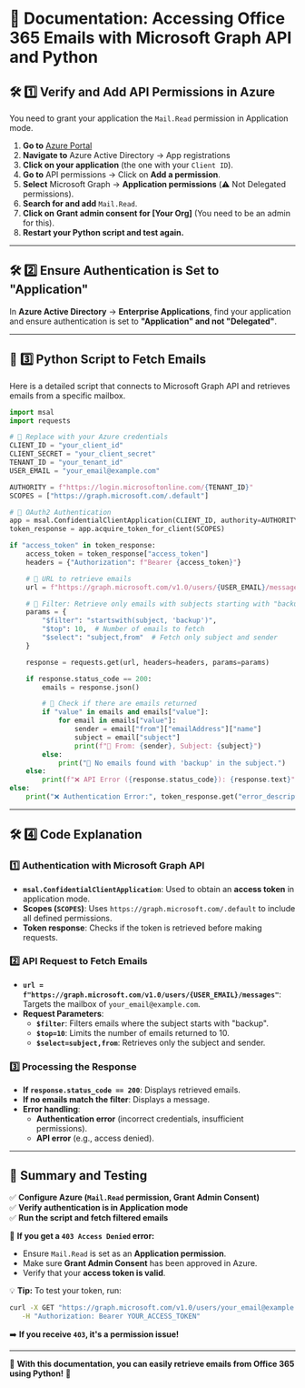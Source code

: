 # 📌 Documentation: Accessing Office 365 Emails with Microsoft Graph API and Python

## 🛠 1️⃣ Verify and Add API Permissions in Azure
You need to grant your application the `Mail.Read` permission in Application mode.

1. **Go to** [Azure Portal](https://portal.azure.com)
2. **Navigate to** Azure Active Directory → App registrations
3. **Click on your application** (the one with your `Client ID`).
4. **Go to** API permissions → Click on **Add a permission**.
5. **Select** Microsoft Graph → **Application permissions** (⚠️ Not Delegated permissions).
6. **Search for and add** `Mail.Read`.
7. **Click on** **Grant admin consent for [Your Org]** (You need to be an admin for this).
8. **Restart your Python script and test again.**

---

## 🛠 2️⃣ Ensure Authentication is Set to "Application"
In **Azure Active Directory** → **Enterprise Applications**, find your application and ensure authentication is set to **"Application" and not "Delegated"**.

---

## 📌 3️⃣ Python Script to Fetch Emails
Here is a detailed script that connects to Microsoft Graph API and retrieves emails from a specific mailbox.

```python
import msal
import requests

# 🔹 Replace with your Azure credentials
CLIENT_ID = "your_client_id"
CLIENT_SECRET = "your_client_secret"
TENANT_ID = "your_tenant_id"
USER_EMAIL = "your_email@example.com"

AUTHORITY = f"https://login.microsoftonline.com/{TENANT_ID}"
SCOPES = ["https://graph.microsoft.com/.default"]

# 🔹 OAuth2 Authentication
app = msal.ConfidentialClientApplication(CLIENT_ID, authority=AUTHORITY, client_credential=CLIENT_SECRET)
token_response = app.acquire_token_for_client(SCOPES)

if "access_token" in token_response:
    access_token = token_response["access_token"]
    headers = {"Authorization": f"Bearer {access_token}"}

    # 🔹 URL to retrieve emails
    url = f"https://graph.microsoft.com/v1.0/users/{USER_EMAIL}/messages"

    # 🔹 Filter: Retrieve only emails with subjects starting with "backup"
    params = {
        "$filter": "startswith(subject, 'backup')",
        "$top": 10,  # Number of emails to fetch
        "$select": "subject,from"  # Fetch only subject and sender
    }

    response = requests.get(url, headers=headers, params=params)

    if response.status_code == 200:
        emails = response.json()

        # 🔹 Check if there are emails returned
        if "value" in emails and emails["value"]:
            for email in emails["value"]:
                sender = email["from"]["emailAddress"]["name"]
                subject = email["subject"]
                print(f"📩 From: {sender}, Subject: {subject}")
        else:
            print("🚨 No emails found with 'backup' in the subject.")
    else:
        print(f"❌ API Error ({response.status_code}): {response.text}")
else:
    print("❌ Authentication Error:", token_response.get("error_description"))
```

---

## 🛠 4️⃣ Code Explanation

### 1️⃣ **Authentication with Microsoft Graph API**
- **`msal.ConfidentialClientApplication`**: Used to obtain an **access token** in application mode.
- **Scopes (`SCOPES`)**: Uses `https://graph.microsoft.com/.default` to include all defined permissions.
- **Token response**: Checks if the token is retrieved before making requests.

### 2️⃣ **API Request to Fetch Emails**
- **`url = f"https://graph.microsoft.com/v1.0/users/{USER_EMAIL}/messages"`**: Targets the mailbox of `your_email@example.com`.
- **Request Parameters**:
  - **`$filter`**: Filters emails where the subject starts with "backup".
  - **`$top=10`**: Limits the number of emails returned to 10.
  - **`$select=subject,from`**: Retrieves only the subject and sender.

### 3️⃣ **Processing the Response**
- **If `response.status_code == 200`**: Displays retrieved emails.
- **If no emails match the filter**: Displays a message.
- **Error handling**:
  - **Authentication error** (incorrect credentials, insufficient permissions).
  - **API error** (e.g., access denied).

---

## 🚀 **Summary and Testing**
✅ **Configure Azure (`Mail.Read` permission, Grant Admin Consent)**  
✅ **Verify authentication is in Application mode**  
✅ **Run the script and fetch filtered emails**  

🎯 **If you get a `403 Access Denied` error:**
- Ensure `Mail.Read` is set as an **Application permission**.
- Make sure **Grant Admin Consent** has been approved in Azure.
- Verify that your **access token is valid**.

💡 **Tip:** To test your token, run:
```bash
curl -X GET "https://graph.microsoft.com/v1.0/users/your_email@example.com/messages" \
   -H "Authorization: Bearer YOUR_ACCESS_TOKEN"
```
➡️ **If you receive `403`, it's a permission issue!**

---

🔹 **With this documentation, you can easily retrieve emails from Office 365 using Python!** 🚀

